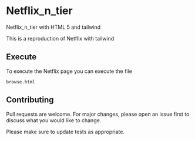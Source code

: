 # Netflix_n_tier
Netflix_n_tier with HTML 5 and tailwind

This is a reproduction of Netflix with tailwind
## Execute

To execute the Netflix page you can execute the file
```windows
browse.html
```

## Contributing
Pull requests are welcome. For major changes, please open an issue first to discuss what you would like to change.

Please make sure to update tests as appropriate.
